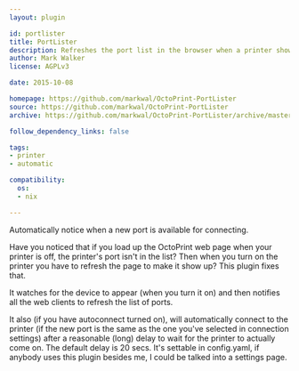 ```yaml
---
layout: plugin

id: portlister
title: PortLister
description: Refreshes the port list in the browser when a printer shows up
author: Mark Walker
license: AGPLv3

date: 2015-10-08

homepage: https://github.com/markwal/OctoPrint-PortLister
source: https://github.com/markwal/OctoPrint-PortLister
archive: https://github.com/markwal/OctoPrint-PortLister/archive/master.zip

follow_dependency_links: false

tags:
- printer
- automatic

compatibility:
  os:
  - nix

---
```

Automatically notice when a new port is available for connecting.

Have you noticed that if you load up the OctoPrint web page when your printer is
off, the printer's port isn't in the list?  Then when you turn on the printer
you have to refresh the page to make it show up?  This plugin fixes that.

It watches for the device to appear (when you turn it on) and then notifies all
the web clients to refresh the list of ports.

It also (if you have autoconnect turned on), will automatically connect to the
printer (if the new port is the same as the one you've selected in connection
settings) after a reasonable (long) delay to wait for the printer to actually
come on.  The default delay is 20 secs.  It's settable in config.yaml, if
anybody uses this plugin besides me, I could be talked into a settings page.
